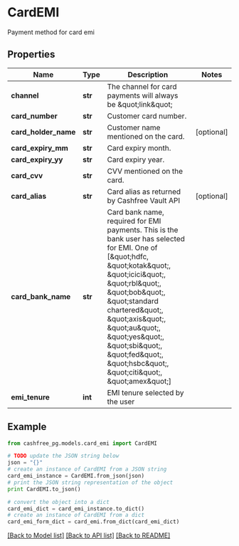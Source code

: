 # CardEMI

Payment method for card emi

## Properties
Name | Type | Description | Notes
------------ | ------------- | ------------- | -------------
**channel** | **str** | The channel for card payments will always be \&quot;link\&quot; | 
**card_number** | **str** | Customer card number. | 
**card_holder_name** | **str** | Customer name mentioned on the card. | [optional] 
**card_expiry_mm** | **str** | Card expiry month. | 
**card_expiry_yy** | **str** | Card expiry year. | 
**card_cvv** | **str** | CVV mentioned on the card. | 
**card_alias** | **str** | Card alias as returned by Cashfree Vault API | [optional] 
**card_bank_name** | **str** | Card bank name, required for EMI payments. This is the bank user has selected for EMI. One of [\&quot;hdfc, \&quot;kotak\&quot;, \&quot;icici\&quot;, \&quot;rbl\&quot;, \&quot;bob\&quot;, \&quot;standard chartered\&quot;, \&quot;axis\&quot;, \&quot;au\&quot;, \&quot;yes\&quot;, \&quot;sbi\&quot;, \&quot;fed\&quot;, \&quot;hsbc\&quot;, \&quot;citi\&quot;, \&quot;amex\&quot;] | 
**emi_tenure** | **int** | EMI tenure selected by the user | 

## Example

```python
from cashfree_pg.models.card_emi import CardEMI

# TODO update the JSON string below
json = "{}"
# create an instance of CardEMI from a JSON string
card_emi_instance = CardEMI.from_json(json)
# print the JSON string representation of the object
print CardEMI.to_json()

# convert the object into a dict
card_emi_dict = card_emi_instance.to_dict()
# create an instance of CardEMI from a dict
card_emi_form_dict = card_emi.from_dict(card_emi_dict)
```
[[Back to Model list]](../README.md#documentation-for-models) [[Back to API list]](../README.md#documentation-for-api-endpoints) [[Back to README]](../README.md)


